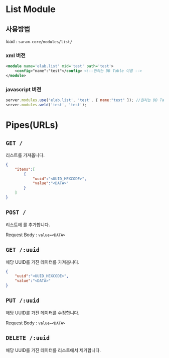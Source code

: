 List Module
==================

## 사용방법

load : `saram-core/modules/list/`

### xml 버전

```xml
<module name='elab.list' mid='test' path='test'>
    <config>"name":"test"</config> <!--원하는 DB Table 이름 -->
</module>
```

### javascript 버전

```javascript
server.modules.use('elab.list', 'test', { name:"test" }); //원하는 DB Table 이름
server.modules.weld('test', 'test');
```

# Pipes(URLs)

## `GET /`

리스트를 가져옵니다.

```json
{
    "items":[
        {
            "uuid":"<UUID_HEXCODE>",
            "value":"<DATA>"
        }
    ]
}
```


## `POST /`

리스트에 <DATA>를 추가합니다.

Request Body : `value=<DATA>`


## `GET /:uuid`

해당 UUID를 가진 데이터를 가져옵니다.

```json
{ 
    "uuid":"<UUID_HEXCODE>",
    "value":"<DATA>"
}
```


## `PUT /:uuid`

해당 UUID를 가진 데이터를 수정합니다.

Request Body : `value=<DATA>`


## `DELETE /:uuid`

해당 UUID를 가진 데이터를 리스트에서 제거합니다.

